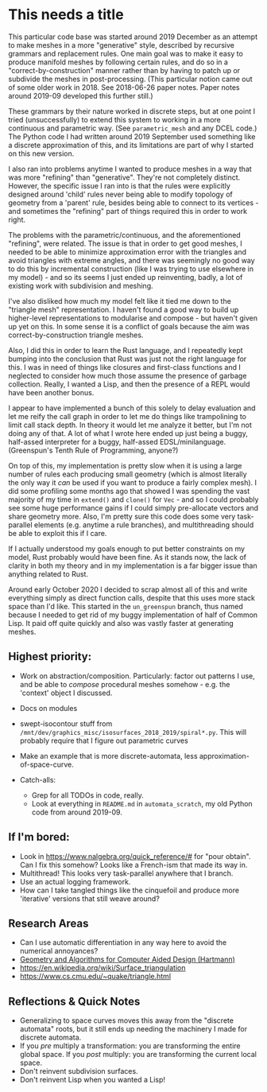 # This needs a title

This particular code base was started around 2019 December
as an attempt to make meshes in a more "generative" style,
described by recursive grammars and replacement rules.  One
main goal was to make it easy to produce manifold meshes by
following certain rules, and do so in a
"correct-by-construction" manner rather than by having to
patch up or subdivide the meshes in post-processing.
(This particular notion came out of some older work in 2018.
See 2018-06-26 paper notes. Paper notes around 2019-09
developed this further still.)

These grammars by their nature worked in discrete steps,
but at one point I tried (unsuccessfully) to extend this
system to working in a more continuous and parametric
way.  (See `parametric_mesh` and any DCEL code.)
The Python code I had written around 2019 September used
something like a discrete approximation of this, and its
limitations are part of why I started on this new version.

I also ran into problems anytime I wanted to produce
meshes in a way that was more "refining" than "generative".
They're not completely distinct. However, the specific issue
I ran into is that the rules were explicitly designed around
'child' rules never being able to modify topology of geometry
from a 'parent' rule, besides being able to connect to its
vertices - and sometimes the "refining" part of things
required this in order to work right.

The problems with the parametric/continuous, and the
aforementioned "refining", were related. The issue is that
in order to get good meshes, I needed to be able to minimize
approximation error with the triangles and avoid triangles
with extreme angles, and there was seemingly no good way to
do this by incremental construction (like I was trying to
use elsewhere in my model) - and so its seems I just ended up
reinventing, badly, a lot of existing work with subdivision
and meshing.

I've also disliked how much my model felt like it tied me
down to the "triangle mesh" representation. I haven't
found a good way to build up higher-level representations
to modularise and compose - but haven't given up yet on
this.  In some sense it is a conflict of goals because
the aim was correct-by-construction triangle meshes.

Also, I did this in order to learn the Rust language, and I
repeatedly kept bumping into the conclusion that Rust was
just not the right language for this. I was in need of things
like closures and first-class functions and I neglected to
consider how much those assume the presence of garbage
collection. Really, I wanted a Lisp, and then the presence of
a REPL would have been another bonus.

I appear to have implemented a bunch of this solely to delay
evaluation and let me reify the call graph in order to let me do
things like trampolining to limit call stack depth. In theory it
would let me analyze it better, but I'm not doing any of that.
A lot of what I wrote here ended up just being a buggy, half-assed
interpreter for a buggy, half-assed EDSL/minilanguage.
(Greenspun's Tenth Rule of Programming, anyone?)

On top of this, my implementation is pretty slow when it is
using a large number of rules each producing small geometry
(which is almost literally the only way it *can* be used
if you want to produce a fairly complex mesh). I did some
profiling some months ago that showed I was spending the
vast majority of my time in `extend()` and `clone()` for
`Vec` - and so I could probably see some huge performance
gains if I could simply pre-allocate vectors and share geometry
more. Also, I'm pretty sure this code does some very task-parallel
elements (e.g. anytime a rule branches), and multithreading should
be able to exploit this if I care.

If I actually understood my goals enough to put better
constraints on my model, Rust probably would have been fine.
As it stands now, the lack of clarity in both my theory
and in my implementation is a far bigger issue than anything
related to Rust.

Around early October 2020 I decided to scrap almost all of this and
write everything simply as direct function calls, despite that this uses
more stack space than I'd like. This started in the `un_greenspun`
branch, thus named because I needed to get rid of my buggy
implementation of half of Common Lisp. It paid off quite quickly and
also was vastly faster at generating meshes. 

## Highest priority:

- Work on abstraction/composition.  Particularly: factor out
  patterns I use, and be able to *compose* procedural meshes
  somehow - e.g. the 'context' object I discussed. 
- Docs on modules
- swept-isocontour stuff from
  `/mnt/dev/graphics_misc/isosurfaces_2018_2019/spiral*.py`.  This
  will probably require that I figure out parametric curves
- Make an example that is more discrete-automata, less
  approximation-of-space-curve.

- Catch-alls:
  - Grep for all TODOs in code, really.
  - Look at everything in `README.md` in `automata_scratch`,
    my old Python code from around 2019-09.

## If I'm bored:

- Look in https://www.nalgebra.org/quick_reference/# for "pour
  obtain".  Can I fix this somehow?  Looks like a French-ism that made
  its way in.
- Multithread!  This looks very task-parallel anywhere that I branch.
- Use an actual logging framework.
- How can I take tangled things like the cinquefoil and produce more
  'iterative' versions that still weave around?

## Research Areas

- Can I use automatic differentiation in any way here to avoid the
  numerical annoyances?
- [Geometry and Algorithms for Computer Aided Design (Hartmann)](https://www2.mathematik.tu-darmstadt.de/~ehartmann/cdgen0104.pdf)
- https://en.wikipedia.org/wiki/Surface_triangulation
- https://www.cs.cmu.edu/~quake/triangle.html

## Reflections & Quick Notes

- Generalizing to space curves moves this away from the "discrete
  automata" roots, but it still ends up needing the machinery I made
  for discrete automata.
- If you *pre* multiply a transformation: you are transforming the
  entire global space.  If you *post* multiply: you are transforming
  the current local space. 
- Don't reinvent subdivision surfaces.
- Don't reinvent Lisp when you wanted a Lisp!
